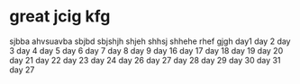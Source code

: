 # great jcig kfg
sjbba
ahvsuavba
sbjbd
sbjshjh
shjeh
shhsj
shhehe
rhef
gjgh
day1
day 2
day 3
day 4
day 5
day 6
day 7
day 8
day 9
day 16
day 17
day 18
day 19
day 20
day 21
day 22
day 23
day 24
day 26
day 27
day 28
day 29
day 30
day 31
day 27
